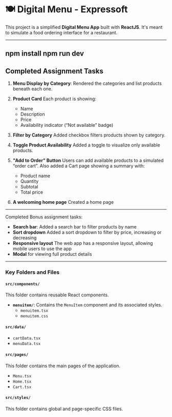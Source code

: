 # 🍽️ Digital Menu - Expressoft

This project is a simplified **Digital Menu App** built with **ReactJS**. It's meant to simulate a food ordering interface for a restaurant.

---
npm install
npm run dev
---


## Completed Assignment Tasks

1. **Menu Display by Category**: Rendered the categories and list products beneath each one.

2. **Product Card**
   Each product is showing:
   - Name
   - Description
   - Price
   - Availability indicator (“Not available” badge)
    
3. **Filter by Category** Added checkbox filters products shown by category.

4. **Toggle Product Availability**
   Added a toggle to visualize only available products.

5. **"Add to Order" Button**
   Users can add available products to a simulated “order cart”. Also added a Cart page showing a summary with:
   - Product name
   - Quantity
   - Subtotal
   - Total price

6. **A welcoming home page**
   Created a home page

---

Completed Bonus assignment tasks:

- **Search bar**: Added a search bar to filter products by name
- **Sort dropdown** Added a sort dropdown to filter by price, increasing or decreasing
- **Responsive layout** The web app has a responsive layout, allowing mobile users to use the app 
- **Modal** for viewing full product details

---

### Key Folders and Files

#### `src/components/`
This folder contains reusable React components.

- **`menuitem/`**: Contains the `MenuItem` component and its associated styles.
  - `menuitem.tsx`
  - `menuitem.css`

#### `src/data/`

- `cartData.tsx`
- `menuData.tsx`

#### `src/pages/`
This folder contains the main pages of the application.

- `Menu.tsx`
- `Home.tsx`
- `Cart.tsx`

#### `src/styles/`
This folder contains global and page-specific CSS files.
